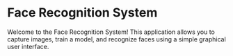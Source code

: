 # Face Recognition System

Welcome to the Face Recognition System! This application allows you to capture images, train a model, and recognize faces using a simple graphical user interface.











